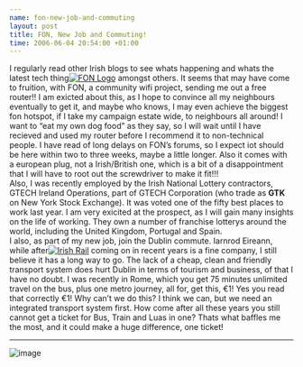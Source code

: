 ```yaml
--- 
name: fon-new-job-and-commuting 
layout: post 
title: FON, New Job and Commuting! 
time: 2006-06-04 20:54:00 +01:00 
--- 
```


I regularly read other
Irish blogs to see whats happening and whats the latest tech thing[![FON
Logo](http://es.fon.com/images/fon-logo-250.png "FON Logo")](http://www.dueyfinster.eu/license/fairuse "Fair Use")
amongst others. It seems that may have come to fruition, with FON, a
community wifi project, sending me out a free router!! I am exicted
about this, as I hope to convince all my neighbours eventually to get
it, and maybe who knows, I may even achieve the biggest fon hotspot, if
I take my campaign estate wide, to neighbours all around! I want to “eat
my own dog food” as they say, so I will wait until I have recieved and
used my router before I recommend it to non-technical people. I have
read of long delays on FON’s forums, so I expect iot should be here
within two to three weeks, maybe a little longer. Also it comes with a
european plug, not a Irish/British one, which is a bit of a
disappointment that I will have to root out the screwdriver to make it
fit!!!  
Also, I was recently employed by the Irish National Lottery contractors,
GTECH Ireland Operations, part of GTECH Corporation (who trade as
**GTK** on New York Stock Exchange). It was voted one of the fifty best
places to work last year. I am very exicited at the prospect, as I will
gain many insights on the life of working. They own a number of
franchise lotterys around the world, including the United Kingdom,
Portugal and Spain.  
I also, as part of my new job, join the Dublin commute. Iarnrod Eireann,
while after[![Irish
Rail](http://www.irishrail.ie/images/ie_logo.jpg "Irish Rail")](http://www.dueyfinster.eu/license/fairuse "Fair Use")
coming on in recent years is a fine company, I still believe it has a
long way to go. The lack of a cheap, clean and friendly transport system
does hurt Dublin in terms of tourism and business, of that I have no
doubt. I was recently in Rome, which you get 75 minutes unlimited travel
on the bus, plus one metro journey, all for, get this, €1! Yes you read
that correctly €1! Why can’t we do this? I think we can, but we need an
integrated transport system first. How come after all these years you
still cannot get a ticket for Bus, Train and Luas in one? Thats what
baffles me the most, and it could make a huge difference, one ticket!   
****
![image](https://blogger.googleusercontent.com/tracker/7231752728434532377-4991275729851214862?l=neil.grogan.ie)
